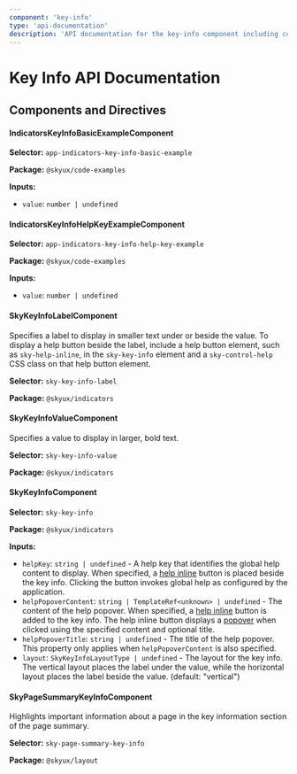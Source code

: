 ```yaml
---
component: 'key-info'
type: 'api-documentation'
description: 'API documentation for the key-info component including components, interfaces, and types.'
---
```


# Key Info API Documentation

## Components and Directives

#### IndicatorsKeyInfoBasicExampleComponent

**Selector:** `app-indicators-key-info-basic-example`

**Package:** `@skyux/code-examples`

**Inputs:**

- `value`: `number | undefined`

#### IndicatorsKeyInfoHelpKeyExampleComponent

**Selector:** `app-indicators-key-info-help-key-example`

**Package:** `@skyux/code-examples`

**Inputs:**

- `value`: `number | undefined`

#### SkyKeyInfoLabelComponent

Specifies a label to display in smaller text under or beside the value.
To display a help button beside the label, include a help button element, such as `sky-help-inline`,
in the `sky-key-info` element and a `sky-control-help` CSS class on that help button element.

**Selector:** `sky-key-info-label`

**Package:** `@skyux/indicators`

#### SkyKeyInfoValueComponent

Specifies a value to display in larger, bold text.

**Selector:** `sky-key-info-value`

**Package:** `@skyux/indicators`

#### SkyKeyInfoComponent

**Selector:** `sky-key-info`

**Package:** `@skyux/indicators`

**Inputs:**

- `helpKey`: `string | undefined` - A help key that identifies the global help content to display. When specified, a [help inline](https://developer.blackbaud.com/skyux/components/help-inline) button is
placed beside the key info. Clicking the button invokes global help as configured by the application.
- `helpPopoverContent`: `string | TemplateRef<unknown> | undefined` - The content of the help popover. When specified, a [help inline](https://developer.blackbaud.com/skyux/components/help-inline)
button is added to the key info. The help inline button displays a [popover](https://developer.blackbaud.com/skyux/components/popover)
when clicked using the specified content and optional title.
- `helpPopoverTitle`: `string | undefined` - The title of the help popover. This property only applies when `helpPopoverContent` is
also specified.
- `layout`: `SkyKeyInfoLayoutType | undefined` - The layout for the key info. The vertical layout places the label under the
value, while the horizontal layout places the label beside the value. (default: "vertical")

#### SkyPageSummaryKeyInfoComponent

Highlights important information about a page in the key information section of the
page summary.

**Selector:** `sky-page-summary-key-info`

**Package:** `@skyux/layout`